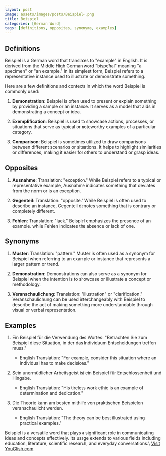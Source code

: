 ```yaml
---
layout: post
image: assets/images/posts/Beispiel-.png
title: Beispiel 
categories: [German Word]
tags: [definitions, opposites, synonyms, examples]
---
```


## Definitions

Beispiel is a German word that translates to "example" in English. It is derived from the Middle High German word "bispeħal" meaning "a specimen" or "an example." In its simplest form, Beispiel refers to a representative instance used to illustrate or demonstrate something.

Here are a few definitions and contexts in which the word Beispiel is commonly used:

1. **Demonstration**: Beispiel is often used to present or explain something by providing a sample or an instance. It serves as a model that aids in demonstrating a concept or idea.

2. **Exemplification**: Beispiel is used to showcase actions, processes, or situations that serve as typical or noteworthy examples of a particular category.

3. **Comparison**: Beispiel is sometimes utilized to draw comparisons between different scenarios or situations. It helps to highlight similarities or differences, making it easier for others to understand or grasp ideas.

## Opposites

1. **Ausnahme**: Translation: "exception." While Beispiel refers to a typical or representative example, Ausnahme indicates something that deviates from the norm or is an exception.

2. **Gegenteil**: Translation: "opposite." While Beispiel is often used to describe an instance, Gegenteil denotes something that is contrary or completely different.

3. **Fehlen**: Translation: "lack." Beispiel emphasizes the presence of an example, while Fehlen indicates the absence or lack of one.

## Synonyms

1. **Muster**: Translation: "pattern." Muster is often used as a synonym for Beispiel when referring to an example or instance that represents a larger pattern or trend.

2. **Demonstration**: Demonstrations can also serve as a synonym for Beispiel when the intention is to showcase or illustrate a concept or methodology.

3. **Veranschaulichung**: Translation: "illustration" or "clarification." Veranschaulichung can be used interchangeably with Beispiel to describe the act of making something more understandable through visual or verbal representation.

## Examples

1. Ein Beispiel für die Verwendung des Wortes: "Betrachten Sie zum Beispiel diese Situation, in der das Individuum Entscheidungen treffen muss."
   - English Translation: "For example, consider this situation where an individual has to make decisions."

2. Sein unermüdlicher Arbeitsgeist ist ein Beispiel für Entschlossenheit und Hingabe.
   - English Translation: "His tireless work ethic is an example of determination and dedication."

3. Die Theorie kann am besten mithilfe von praktischen Beispielen veranschaulicht werden.
   - English Translation: "The theory can be best illustrated using practical examples."

Beispiel is a versatile word that plays a significant role in communicating ideas and concepts effectively. Its usage extends to various fields including education, literature, scientific research, and everyday conversations.\ <a id="yg-widget-0" class="youglish-widget" data-query="Beispiel " data-lang="german" data-components="8412" data-auto-start="0" data-bkg-color="theme_light" data-title="How%20to%20pronounce%20Beispiel %20in%20German"  rel="nofollow" href="https://youglish.com">Visit YouGlish.com</a><script async src="https://youglish.com/public/emb/widget.js" charset="utf-8"></script>